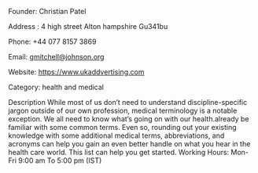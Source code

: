 Founder:
Christian Patel

Address :
4 high street
Alton hampshire 
Gu341bu

Phone:
+44  077 8157 3869

Email:
gmitchell@johnson.org

Website:
https://www.ukaddvertising.com
 
Category:
health and medical

 Description
 While most of us don’t need to understand discipline-specific jargon outside of our own profession, medical terminology is a notable exception. We all need to know what’s going on with our health.already be familiar with some common terms. Even so, rounding out your existing knowledge with some additional medical terms, abbreviations, and acronyms can help you gain an even better handle on what you hear in the health care world. This list can help you get started.
Working  Hours:
Mon-Fri  9:00 am To 5:00 pm (IST)
